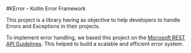 #KError - Kotlin Error Framework

This project is a library having as objective to help developers 
to handle Errors and Exceptions in their projects.

To implement error handling, we based this project on the [Microsoft REST API Guidelines][1]. 
This helped to build a scalable and efficient error system.

[1]: https://github.com/Microsoft/api-guidelines/blob/master/Guidelines.md#7102-io.github.romainbsl.errorframework.core.test.error-condition-responses